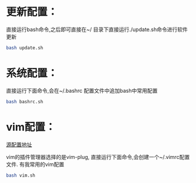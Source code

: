 # 更新配置：

直接运行bash命令,之后即可直接在~/ 目录下直接运行./update.sh命令进行软件更新

```bash
bash update.sh
```

# 系统配置：

直接运行下面命令,会在~/.bashrc 配置文件中追加bash中常用配置

```bash
bash bashrc.sh
```



# vim配置：

[源配置地址](https://github.com/i-curve/language/blob/master/LINUX/vim/vim.md)

vim的插件管理器选择的是vim-plug, 直接运行下面命令,会创建一个~/.vimrc配置文件. 有我常用的vim配置

```bash
bash vim.sh
```



